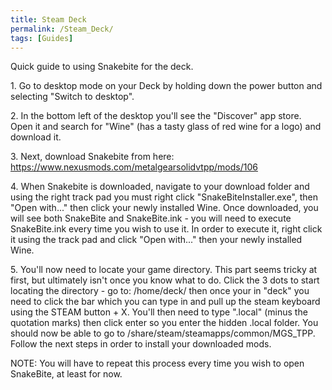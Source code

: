 ```yaml
---
title: Steam Deck
permalink: /Steam_Deck/
tags: [Guides]
---
```


Quick guide to using Snakebite for the deck.

1\. Go to desktop mode on your Deck by holding down the power button and
selecting "Switch to desktop".

2\. In the bottom left of the desktop you'll see the "Discover" app
store. Open it and search for "Wine" (has a tasty glass of red wine for
a logo) and download it.

3\. Next, download Snakebite from here:
https://www.nexusmods.com/metalgearsolidvtpp/mods/106

4\. When Snakebite is downloaded, navigate to your download folder and
using the right track pad you must right click "SnakeBiteInstaller.exe",
then "Open with..." then click your newly installed Wine. Once
downloaded, you will see both SnakeBite and SnakeBite.ink - you will
need to execute SnakeBite.ink every time you wish to use it. In order to
execute it, right click it using the track pad and click "Open with..."
then your newly installed Wine.

5\. You'll now need to locate your game directory. This part seems
tricky at first, but ultimately isn't once you know what to do. Click
the 3 dots to start locating the directory - go to: /home/deck/ then
once your in "deck" you need to click the bar which you can type in and
pull up the steam keyboard using the STEAM button + X. You'll then need
to type ".local" (minus the quotation marks) then click enter so you
enter the hidden .local folder. You should now be able to go to
/share/steam/steamapps/common/MGS_TPP. Follow the next steps in order
to install your downloaded mods.

NOTE: You will have to repeat this process every time you wish to open
SnakeBite, at least for now.
